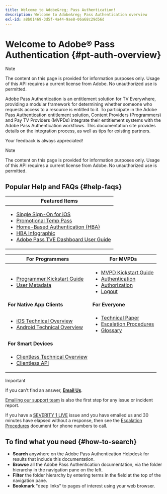 ```yaml
---
title: Welcome to Adobe&reg; Pass Authentication!
description: Welcome to Adobe&reg; Pass Authentication overview
exl-id: a8b01469-3d5f-4a44-9ae8-06a68c29d56d
---
```

# Welcome to Adobe&reg; Pass Authentication {#pt-auth-overview}

>[!NOTE]
>
>The content on this page is provided for information purposes only. Usage of this API requires a current license from Adobe. No unauthorized use is permitted.

Adobe Pass Authentication is an entitlement solution for TV Everywhere, providing a modular framework for determining whether someone who requests access to a resource is entitled to it. To participate in the Adobe Pass Authentication entitlement solution, Content Providers (Programmers) and Pay TV Providers (MVPDs) integrate their entitlement systems with the Adobe Pass Authentication workflows. This documentation site provides details on the integration process, as well as tips for existing partners.

Your feedback is always appreciated!

>[!NOTE]
>
>The content on this page is provided for information purposes only. Usage of this API requires a current license from Adobe. No unauthorized use is permitted.

## Popular Help and FAQs {#help-faqs}

| **Featured Items**                                                                                                                                                                                                                                                                                                                                                                                                                                                                                                                                                                                                                                                                             |
|------------------------------------------------------------------------------------------------------------------------------------------------------------------------------------------------------------------------------------------------------------------------------------------------------------------------------------------------------------------------------------------------------------------------------------------------------------------------------------------------------------------------------------------------------------------------------------------------------------------------------------------------------------------------------------------------|
| <ul><li>[Single Sign-On for iOS](/help/authentication/integration-guide-programmers/features-standard/sso-access/partner-sso/apple-sso/apple-sso-overview.md)</li><li>[Promotional Temp Pass](/help/authentication/integration-guide-programmers/features-premium/temporary-access/promotional-temp-pass.md)</li><li>[Home-Based Authentication (HBA)](/help/authentication/integration-guide-programmers/features-standard/hba-access/home-based-authn-tve.md)</li><li>[HBA Infographic](https://dzf8vqv24eqhg.cloudfront.net/userfiles/258/326/ckfinder/files/AdobeNewsletterHBA.pdf)</li><li>[Adobe Pass TVE Dashboard User Guide](/help/authentication/user-guide-tve-dashboard/tve-dashboard-overview.md)</li></ul> |

| **For Programmers**                                                                                                                                                                                                                                                            | **For MVPDs**                                                                                                                                                                                                                                                                                                                                                         |
|--------------------------------------------------------------------------------------------------------------------------------------------------------------------------------------------------------------------------------------------------------------------------------|-----------------------------------------------------------------------------------------------------------------------------------------------------------------------------------------------------------------------------------------------------------------------------------------------------------------------------------------------------------------------|
| <ul><li>[Programmer Kickstart Guide](/help/authentication/kickstart/programmer-kickstart-guide.md)</li><li>[User Metadata](/help/authentication/integration-guide-programmers/legacy/rest-api-v1/apis/user-metadata.md)</li></ul>                                           | <ul><li>[MVPD Kickstart Guide](/help/authentication/kickstart/mvpd-kickstart-guide.md)</li><li>[Authentication](/help/authentication/integration-guide-mvpds/authn-usecase.md)</li><li>[Authorization](/help/authentication/integration-guide-mvpds/authz-usecase.md)</li><li>[Logout](/help/authentication/integration-guide-mvpds/usecase-mvpd-logout.md)</li></ul> |
| **For Native App Clients**                                                                                                                                                                                                                                                     | **For Everyone**                                                                                                                                                                                                                                                                                                                                                      |
| <ul><li>[iOS Technical Overview](/help/authentication/integration-guide-programmers/legacy/sdks/ios-tvos-sdk/iostvos-sdk-overview.md)</li><li>[Android Technical Overview](/help/authentication/integration-guide-programmers/legacy/sdks/android-sdk/android-sdk-overview.md)</li></ul>     | <ul><li>[Technical Paper](/help/authentication/kickstart/technical-paper.md)</li><li>[Escalation Procedures](/help/authentication/notes-technical/escalation-procedures.md)</li><li>[Glossary](/help/authentication/kickstart/glossary.md)</li></ul>                                                                                                                  |
| **For Smart Devices**                                                                                                                                                                                                                                                          |                                                                                                                                                                                                                                                                                                                                                                       |
| <ul><li>[Clientless Technical Overview](/help/authentication/integration-guide-programmers/legacy/rest-api-v1/apis/rest-api-overview.md)</li><li>[Clientless API](/help/authentication/integration-guide-programmers/legacy/rest-api-v1/rest-api-reference.md)</li></ul> |                                                                                                                                                                                                                                                                                                                                                                       |

>[!IMPORTANT]
>
>If you can't find an answer, [**Email Us**](mailto:tve-support@adobe.com).
>
>[Emailing our support team](mailto:tve-support@adobe.com) is also the first step for any issue or incident report.
>
>If you have a [SEVERITY 1 LIVE](/help/authentication/notes-technical/escalation-procedures.md) issue and you have emailed us and 30 minutes have elapsed without a response, then see the [Escalation Procedures](/help/authentication/notes-technical/escalation-procedures.md) document for phone numbers to call.
>


## To find what you need {#how-to-search}

*   **Search** anywhere on the Adobe Pass Authentication Helpdesk for results that include this
documentation.
*   **Browse** all the Adobe Pass Authentication documentation, via the folder hierarchy in the navigation pane on the left.  
*   **Filter** the folder hierarchy by entering terms in the field at the top of the navigation pane.  
*   **Bookmark** "deep links" to pages of interest using your web browser.
